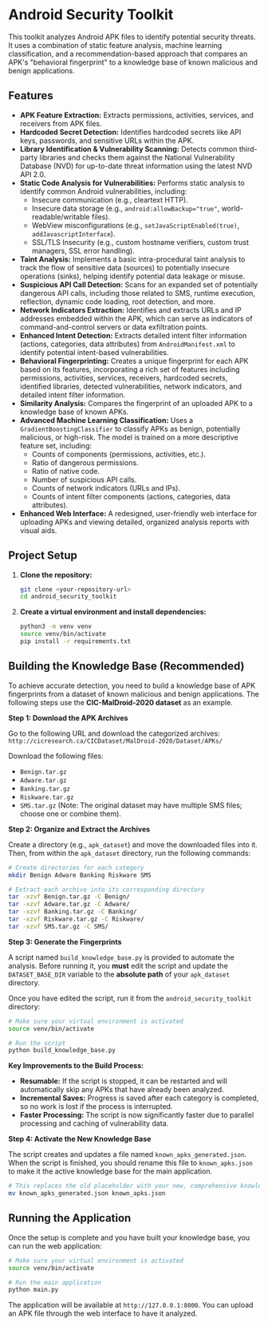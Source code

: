 # Android Security Toolkit

This toolkit analyzes Android APK files to identify potential security threats. It uses a combination of static feature analysis, machine learning classification, and a recommendation-based approach that compares an APK's "behavioral fingerprint" to a knowledge base of known malicious and benign applications.

## Features

-   **APK Feature Extraction:** Extracts permissions, activities, services, and receivers from APK files.
-   **Hardcoded Secret Detection:** Identifies hardcoded secrets like API keys, passwords, and sensitive URLs within the APK.
-   **Library Identification & Vulnerability Scanning:** Detects common third-party libraries and checks them against the National Vulnerability Database (NVD) for up-to-date threat information using the latest NVD API 2.0.
-   **Static Code Analysis for Vulnerabilities:** Performs static analysis to identify common Android vulnerabilities, including:
    -   Insecure communication (e.g., cleartext HTTP).
    -   Insecure data storage (e.g., `android:allowBackup="true"`, world-readable/writable files).
    -   WebView misconfigurations (e.g., `setJavaScriptEnabled(true)`, `addJavascriptInterface`).
    -   SSL/TLS Insecurity (e.g., custom hostname verifiers, custom trust managers, SSL error handling).
-   **Taint Analysis:** Implements a basic intra-procedural taint analysis to track the flow of sensitive data (sources) to potentially insecure operations (sinks), helping identify potential data leakage or misuse.
-   **Suspicious API Call Detection:** Scans for an expanded set of potentially dangerous API calls, including those related to SMS, runtime execution, reflection, dynamic code loading, root detection, and more.
-   **Network Indicators Extraction:** Identifies and extracts URLs and IP addresses embedded within the APK, which can serve as indicators of command-and-control servers or data exfiltration points.
-   **Enhanced Intent Detection:** Extracts detailed intent filter information (actions, categories, data attributes) from `AndroidManifest.xml` to identify potential intent-based vulnerabilities.
-   **Behavioral Fingerprinting:** Creates a unique fingerprint for each APK based on its features, incorporating a rich set of features including permissions, activities, services, receivers, hardcoded secrets, identified libraries, detected vulnerabilities, network indicators, and detailed intent filter information.
-   **Similarity Analysis:** Compares the fingerprint of an uploaded APK to a knowledge base of known APKs.
-   **Advanced Machine Learning Classification:** Uses a `GradientBoostingClassifier` to classify APKs as benign, potentially malicious, or high-risk. The model is trained on a more descriptive feature set, including:
    -   Counts of components (permissions, activities, etc.).
    -   Ratio of dangerous permissions.
    -   Ratio of native code.
    -   Number of suspicious API calls.
    -   Counts of network indicators (URLs and IPs).
    -   Counts of intent filter components (actions, categories, data attributes).
-   **Enhanced Web Interface:** A redesigned, user-friendly web interface for uploading APKs and viewing detailed, organized analysis reports with visual aids.

## Project Setup

1.  **Clone the repository:**
    ```bash
    git clone <your-repository-url>
    cd android_security_toolkit
    ```

2.  **Create a virtual environment and install dependencies:**
    ```bash
    python3 -m venv venv
    source venv/bin/activate
    pip install -r requirements.txt
    ```

## Building the Knowledge Base (Recommended)

To achieve accurate detection, you need to build a knowledge base of APK fingerprints from a dataset of known malicious and benign applications. The following steps use the **CIC-MalDroid-2020 dataset** as an example.

**Step 1: Download the APK Archives**

Go to the following URL and download the categorized archives:
`http://cicresearch.ca/CICDataset/MalDroid-2020/Dataset/APKs/`

Download the following files:
*   `Benign.tar.gz`
*   `Adware.tar.gz`
*   `Banking.tar.gz`
*   `Riskware.tar.gz`
*   `SMS.tar.gz` (Note: The original dataset may have multiple SMS files; choose one or combine them).

**Step 2: Organize and Extract the Archives**

Create a directory (e.g., `apk_dataset`) and move the downloaded files into it. Then, from within the `apk_dataset` directory, run the following commands:

```bash
# Create directories for each category
mkdir Benign Adware Banking Riskware SMS

# Extract each archive into its corresponding directory
tar -xzvf Benign.tar.gz -C Benign/
tar -xzvf Adware.tar.gz -C Adware/
tar -xzvf Banking.tar.gz -C Banking/
tar -xzvf Riskware.tar.gz -C Riskware/
tar -xzvf SMS.tar.gz -C SMS/
```

**Step 3: Generate the Fingerprints**

A script named `build_knowledge_base.py` is provided to automate the analysis. Before running it, you **must** edit the script and update the `DATASET_BASE_DIR` variable to the **absolute path** of your `apk_dataset` directory.

Once you have edited the script, run it from the `android_security_toolkit` directory:

```bash
# Make sure your virtual environment is activated
source venv/bin/activate

# Run the script
python build_knowledge_base.py
```

**Key Improvements to the Build Process:**
*   **Resumable:** If the script is stopped, it can be restarted and will automatically skip any APKs that have already been analyzed.
*   **Incremental Saves:** Progress is saved after each category is completed, so no work is lost if the process is interrupted.
*   **Faster Processing:** The script is now significantly faster due to parallel processing and caching of vulnerability data.

**Step 4: Activate the New Knowledge Base**

The script creates and updates a file named `known_apks_generated.json`. When the script is finished, you should rename this file to `known_apks.json` to make it the active knowledge base for the main application.

```bash
# This replaces the old placeholder with your new, comprehensive knowledge base
mv known_apks_generated.json known_apks.json
```

## Running the Application

Once the setup is complete and you have built your knowledge base, you can run the web application:

```bash
# Make sure your virtual environment is activated
source venv/bin/activate

# Run the main application
python main.py
```

The application will be available at `http://127.0.0.1:8000`. You can upload an APK file through the web interface to have it analyzed.

